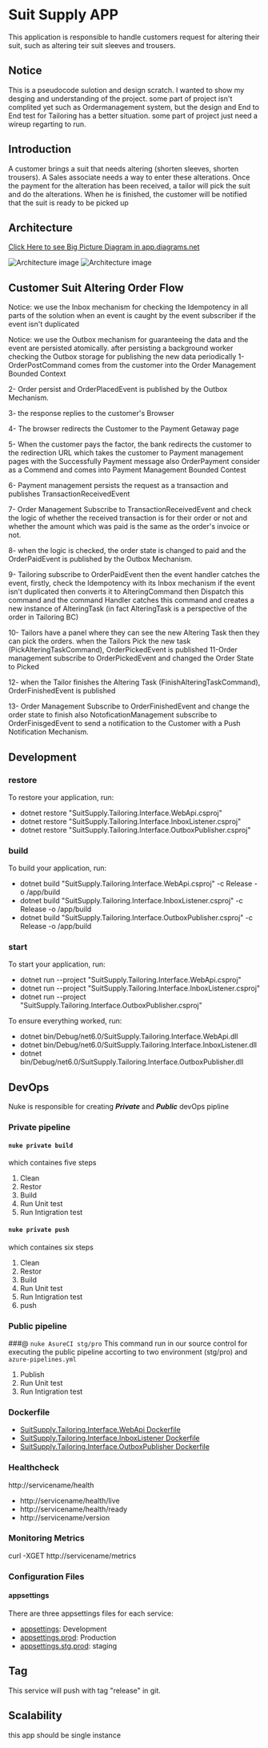 # Suit Supply APP

This application is responsible to handle customers request for altering their suit, such as altering teir suit sleeves and trousers. 

## Notice
This is a pseudocode sulotion and design scratch. I wanted to show my desging and understanding of the project. some part of project isn't complited yet such as Ordermanagement system, but the design and End to End test for Tailoring has a better situation. some part of project just need a wireup regarting to run.

## Introduction
A customer brings a suit that needs altering (shorten sleeves, shorten trousers).
A Sales associate needs a way to enter these alterations.
Once the payment for the alteration has been received, a tailor will pick the suit and do the alterations.
When he is finished, the customer will be notified that the suit is ready to be picked up

## Architecture
[Click Here to see Big Picture Diagram  in app.diagrams.net ](https://drive.google.com/file/d/1Rk1-0pOWAwpwSserQQQ1TMPW87-XAdnR/view?usp=sharing)

![Architecture image](readme/Capture4.JPG)
![Architecture image](readme/Capture2.JPG)

## Customer Suit Altering Order Flow
Notice: we use the Inbox mechanism for checking the Idempotency in all parts of the solution when an event is caught by the event subscriber if the event isn't duplicated 

Notice: we use the Outbox mechanism for guaranteeing the data and the event are persisted atomically. after persisting a background worker checking the Outbox storage for publishing the new data periodically
1- OrderPostCommand comes from the customer into the Order Management Bounded Context

2-  Order persist and OrderPlacedEvent is published by the Outbox Mechanism.

3- the response replies to the customer's Browser 

4- The browser redirects the Customer to the Payment Getaway page

5- When the customer pays the factor, the bank redirects the customer to the redirection URL which takes the customer to Payment management pages with the Successfully Payment message also OrderPayment  consider as a Commend  and comes into Payment Management Bounded Contest


6- Payment management persists the request as a transaction and publishes TransactionReceivedEvent

7- Order Management Subscribe to  TransactionReceivedEvent and check the logic of whether the received transaction is for their order or not and whether the amount which was paid is the same as the order's invoice or not.  

8- when the logic is checked, the order state is changed to paid and the OrderPaidEvent is published by the Outbox Mechanism.

9- Tailoring subscribe to OrderPaidEvent then the event handler catches the event, firstly, check the Idempotency with its Inbox mechanism if the event isn't duplicated then converts it to AlteringCommand then Dispatch this command and the command Handler catches this command and creates a new instance of AlteringTask (in fact AlteringTask is a perspective of the order in Tailoring BC)

10- Tailors have a panel where they can see the new Altering Task then they can pick the orders. when the Tailors Pick the new task (PickAlteringTaskCommand), OrderPickedEvent is published 
11-Order management subscribe to OrderPickedEvent and changed the Order State to Picked

12- when the Tailor finishes the Altering Task (FinishAlteringTaskCommand), OrderFinishedEvent is published

13- Order Management Subscribe to OrderFinishedEvent and change the order state to finish also NotoficationManagement subscribe to OrderFinisgedEvent to send a notification to the Customer with a Push Notification Mechanism.


## Development
### restore
To restore your application, run:
- dotnet restore "SuitSupply.Tailoring.Interface.WebApi.csproj"
- dotnet restore "SuitSupply.Tailoring.Interface.InboxListener.csproj"
- dotnet restore "SuitSupply.Tailoring.Interface.OutboxPublisher.csproj"

### build
To build your application, run:
- dotnet build "SuitSupply.Tailoring.Interface.WebApi.csproj" -c Release -o /app/build
- dotnet build "SuitSupply.Tailoring.Interface.InboxListener.csproj" -c Release -o /app/build
- dotnet build "SuitSupply.Tailoring.Interface.OutboxPublisher.csproj" -c Release -o /app/build

### start
To start your application, run:
- dotnet run --project "SuitSupply.Tailoring.Interface.WebApi.csproj"
- dotnet run --project "SuitSupply.Tailoring.Interface.InboxListener.csproj"
- dotnet run --project "SuitSupply.Tailoring.Interface.OutboxPublisher.csproj"

To ensure everything worked, run:
- dotnet bin/Debug/net6.0/SuitSupply.Tailoring.Interface.WebApi.dll
- dotnet bin/Debug/net6.0/SuitSupply.Tailoring.Interface.InboxListener.dll
- dotnet bin/Debug/net6.0/SuitSupply.Tailoring.Interface.OutboxPublisher.dll

## DevOps
Nuke is responsible for creating ***Private*** and ***Public*** devOps pipline

### Private pipeline
#### `nuke private build`
which containes five steps
1. Clean
2. Restor
3. Build
4. Run Unit test
5. Run Intigration test

#### `nuke private push`
which containes six steps
1. Clean
2. Restor
3. Build
4. Run Unit test
5. Run Intigration test
6. push

### Public pipeline
###@ `nuke AsureCI stg/pro`
This command run in our source control for executing the public pipeline accorting to two environment (stg/pro) and `azure-pipelines.yml`
1. Publish
2. Run Unit test
3. Run Intigration test

### Dockerfile
- [SuitSupply.Tailoring.Interface.WebApi Dockerfile](src/SuitSupply.Tailoring.Interface.WebApi/Dockerfile)
- [SuitSupply.Tailoring.Interface.InboxListener Dockerfile](src/SuitSupply.Tailoring.Interface.InboxListener/Dockerfile)
- [SuitSupply.Tailoring.Interface.OutboxPublisher Dockerfile](src/SuitSupply.Tailoring.Interface.OutboxPublisher/Dockerfile)

### Healthcheck

http://servicename/health
* http://servicename/health/live
* http://servicename/health/ready
* http://servicename/version

### Monitoring Metrics

curl -XGET http://servicename/metrics

### Configuration Files

#### appsettings
There are three appsettings files for each service:

- [appsettings](src/SuitSupply.Tailoring.Interface.WebApi/appsettings.json): Development
- [appsettings.prod](src/SuitSupply.Tailoring.Interface.WebApi/appsettings.prod.json): Production
- [appsettings.stg.prod](src/SuitSupply.Tailoring.Interface.WebApi/appsettings.stg.json): staging

## Tag
This service will push with tag "release" in git.

## Scalability

this app should be single instance
